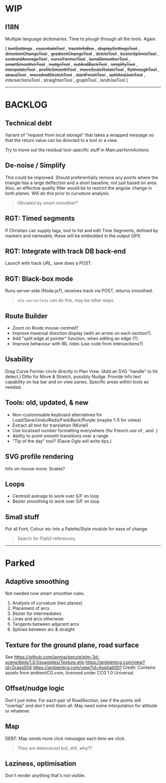 
# WIP

## I18N

Multiple language dictionaries.
Time to plough through all the tools. Again.

[ ~~toolSettings~~
, ~~essentialsTool~~
, ~~trackInfoBox~~
, ~~displaySettingsTool~~
, ~~directionChangeTool~~
, ~~gradientChangeTool~~
, ~~deleteTool~~
, ~~bezierSplinesTool~~
, ~~centroidAverageTool~~
, ~~curveFormerTool~~
, ~~bendSmootherTool~~
, ~~smartSmootherTool~~
, ~~nudgeTool~~
, ~~outAndBackTool~~
, ~~simplifyTool~~
, ~~interpolateTool~~
, ~~profileSmoothTool~~
, ~~moveScaleRotateTool~~
, ~~flythroughTool~~
, ~~stravaTool~~
, ~~moveAndStretchTool~~
, ~~startFinishTool~~
, ~~splitAndJoinTool~~
, intersectionsTool
, straightenTool
, graphTool
, landUseTool
]


---

# BACKLOG

## Technical debt

Variant of "request from local storage" that takes a wrapped message so that the return value
can be directed to a tool or a view.

Try to move out the residual tool-specific stuff in Main.performActions.

## De-noise / Simplify

This could be improved. Should preferentially remove any points where the triangle has a large
deflection and a short baseline, not just based on area. Also, an effective quality filter 
would be to restrict the angular change in both planes. Will do this prior to curvature analysis.
> Obviated by smart smoother?

## RGT: Timed segments

If Christian can supply tags, tool to list and edit Time Segments, defined by markers
and nameable; these will be embedded in the output GPX.

## RGT: Integrate with track DB back-end

Launch with track URL, save does a POST.

## RGT: Black-box mode

Runs server-side (Node.js?), receives track via POST, returns smoothed.
> `elm-serverless` can do this, may be other ways.

## Route Builder

- Zoom on Route mouse-centred?
- Improve traversal direction display (with an arrow on each section?).
- Add "split edge at pointer" function, when editing an edge (?).
- Improve behaviour with IRL rides (use code from Intersections?)

## Usability

Drag Curve Former circle directly in Plan View. (Add an SVG "handle" to hit detect.)
Ditto for Move & Stretch, possibly Nudge.
Provide info text capability on top bar and on view panes.
Specific areas within tools as needed.

## Tools: old, updated, & new

- Non-customisable keyboard alternatives for Load/Save/Undo/Redo/Fwd/Back/Purple (maybe 1-5 for views)
- Extract all text for translation (Muriel)
- Use localised number formatting everywhere (for French use of , and .)
- Ability to point-smooth transitions over a range
- "Tip of the day" tool? (Davie Ogle will write tips.)

## SVG profile rendering

Info on mouse move.
Scales?

## Loops

- Centroid average to work over S/F on loop
- Bezier smoothing to work over S/F on loop

## Small stuff

Put all Font, Colour etc into a Palette/Style module for ease of change.
> Search for FlatUI references.
 
---

# Parked

## Adaptive smoothing

Not needed now smart smoother rules.
1) Analysis of curvature (two planes)
2) Placement of arcs
3) Bezier for intermediates
4) Lines and arcs otherwise
5) Tangents between adjacent arcs
6) Splines between arc & straight

## Texture for the ground plane, road surface

See https://github.com/ianmackenzie/elm-3d-scene/blob/1.0.1/examples/Texture.elm
https://ambientcg.com/view?id=Grass004
https://ambientcg.com/view?id=Asphalt001
Credit: Contains assets from ambientCG.com, licensed under CC0 1.0 Universal.

## Offset/nudge logic

Don't just mitre. For each pair of RoadSection, see if the points will
"overlap" and don't emit them all. May need some interpolation for altitude or whatever.

## Map

DEBT: Map sends more click messages each time we click.
> They are debounced but, still, why??

## Laziness, optimisation

Don't render anything that's not visible.

